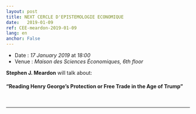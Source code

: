 ```yaml
---
layout: post
title: NEXT CERCLE D'EPISTEMOLOGIE ECONOMIQUE
date:   2019-01-09
ref: CEE-meardon-2019-01-09
lang: en
anchor: False
---
```


* Date : *17 January 2019* at *18:00*
* Venue : *Maison des Sciences Économiques, 6th floor*

**Stephen J. Meardon** will talk about: 
#### **“Reading Henry George’s Protection or Free Trade in the Age of Trump”** 
<br>
<hr />
